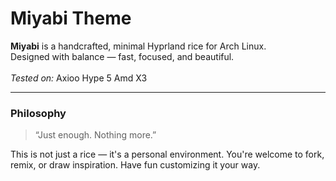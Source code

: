 # Miyabi Theme

<strong>Miyabi</strong> is a handcrafted, minimal Hyprland rice for Arch Linux.<br>
Designed with balance — fast, focused, and beautiful.<br><br>
<em>Tested on:</em> Axioo Hype 5 Amd X3

---
### Philosophy
> “Just enough. Nothing more.”

This is not just a rice — it's a personal environment. You're welcome to fork, remix, or draw inspiration. Have fun customizing it your way.

